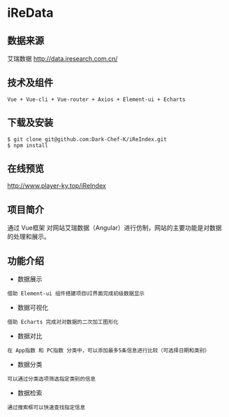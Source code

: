 # iReData

## 数据来源
艾瑞数据 http://data.iresearch.com.cn/

## 技术及组件
```
Vue + Vue-cli + Vue-router + Axios + Element-ui + Echarts
```

## 下载及安装
```
$ git clone git@github.com:Dark-Chef-K/iReIndex.git
$ npm install
```

## 在线预览

http://www.player-ky.top/iReIndex

## 项目简介

通过 Vue框架 对网站艾瑞数据（Angular）进行仿制，网站的主要功能是对数据的处理和展示。

## 功能介绍

- 数据展示
```
借助 Element-ui 组件搭建项目UI界面完成初级数据显示
```
- 数据可视化
```
借助 Echarts 完成对对数据的二次加工图形化
```
- 数据对比
```
在 App指数 和 PC指数 分类中，可以添加最多5条信息进行比较（可选择日期和类别）
```
- 数据分类
```
可以通过分类选项筛选指定类别的信息
```
- 数据检索
```
通过搜索框可以快速查找指定信息
```
